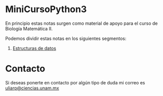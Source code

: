 # MiniCursoPython3
En principio estas notas surgen como material de apoyo para el curso de Biología Matemática II.

Podemos dividir estas notas en los siguientes segmentos:
1. [Estructuras de datos](https://github.com/uncrayon/MiniCursoPython3/blob/master/Estructuras_de_Datos/Estructuras_de_Datos.ipynb)


# Contacto
Si deseas ponerte en contacto por algún tipo de duda mi correo es uliarp@ciencias.unam.mx
